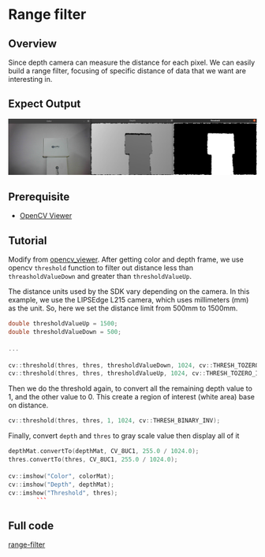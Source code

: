# Range filter

## Overview

Since depth camera can measure the distance for each pixel. We can easily build a range filter, focusing of specific distance of data that we want are interesting in.

## Expect Output

![](../../.asset/range-filter.png)

## Prerequisite

- [OpenCV Viewer](../opencv_viewer/)

## Tutorial

Modify from [opencv_viewer](../opencv_viewer/README.md). After getting color and depth frame, we use opencv `threshold` function to filter out distance less than `threasholdValueDown` and greater than `thresholdValueUp`.

The distance units used by the SDK vary depending on the camera. In this example, we use the LIPSEdge L215 camera, which uses millimeters (mm) as the unit. So, here we set the distance limit from 500mm to 1500mm.

```c++
double thresholdValueUp = 1500;
double thresholdValueDown = 500;

...

cv::threshold(thres, thres, thresholdValueDown, 1024, cv::THRESH_TOZERO);
cv::threshold(thres, thres, thresholdValueUp, 1024, cv::THRESH_TOZERO_INV);
```

Then we do the threshold again, to convert all the remaining depth value to 1, and the other value to 0. This create a region of interest (white area) base on distance.

```c++
cv::threshold(thres, thres, 1, 1024, cv::THRESH_BINARY_INV);
```

Finally, convert `depth` and `thres` to gray scale value then display all of it

````c++
depthMat.convertTo(depthMat, CV_8UC1, 255.0 / 1024.0);
thres.convertTo(thres, CV_8UC1, 255.0 / 1024.0);

cv::imshow("Color", colorMat);
cv::imshow("Depth", depthMat);
cv::imshow("Threshold", thres);
        ```
````

## Full code

[range-filter](https://github.com/HedgeHao/LIPSedgeSDK_Tutorial/blob/master/c%2B%2B/range-filter/range-filter.cpp)
